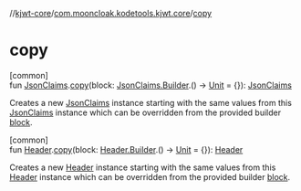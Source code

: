 //[kjwt-core](../../index.md)/[com.mooncloak.kodetools.kjwt.core](index.md)/[copy](copy.md)

# copy

[common]\
fun [JsonClaims](-json-claims/index.md).[copy](copy.md)(block: [JsonClaims.Builder](-json-claims/-builder/index.md).() -&gt; [Unit](https://kotlinlang.org/api/latest/jvm/stdlib/kotlin/-unit/index.html) = {}): [JsonClaims](-json-claims/index.md)

Creates a new [JsonClaims](-json-claims/index.md) instance starting with the same values from this [JsonClaims](-json-claims/index.md) instance which can be overridden from the provided builder [block](copy.md).

[common]\
fun [Header](-header/index.md).[copy](copy.md)(block: [Header.Builder](-header/-builder/index.md).() -&gt; [Unit](https://kotlinlang.org/api/latest/jvm/stdlib/kotlin/-unit/index.html) = {}): [Header](-header/index.md)

Creates a new [Header](-header/index.md) instance starting with the same values from this [Header](-header/index.md) instance which can be overridden from the provided builder [block](copy.md).
